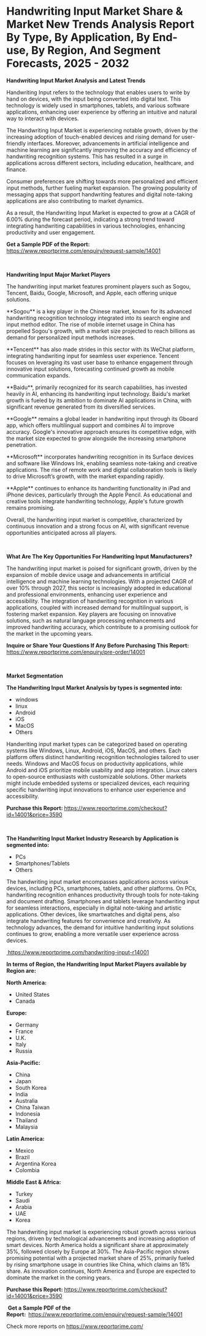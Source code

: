<p><h1>Handwriting Input Market Share & Market New Trends Analysis Report By Type, By Application, By End-use, By Region, And Segment Forecasts, 2025 - 2032</h1></p><p><strong>Handwriting Input Market Analysis and Latest Trends</strong></p>
<p><p>Handwriting Input refers to the technology that enables users to write by hand on devices, with the input being converted into digital text. This technology is widely used in smartphones, tablets, and various software applications, enhancing user experience by offering an intuitive and natural way to interact with devices. </p><p>The Handwriting Input Market is experiencing notable growth, driven by the increasing adoption of touch-enabled devices and rising demand for user-friendly interfaces. Moreover, advancements in artificial intelligence and machine learning are significantly improving the accuracy and efficiency of handwriting recognition systems. This has resulted in a surge in applications across different sectors, including education, healthcare, and finance.</p><p>Consumer preferences are shifting towards more personalized and efficient input methods, further fueling market expansion. The growing popularity of messaging apps that support handwriting features and digital note-taking applications are also contributing to market dynamics. </p><p>As a result, the Handwriting Input Market is expected to grow at a CAGR of 6.00% during the forecast period, indicating a strong trend toward integrating handwriting capabilities in various technologies, enhancing productivity and user engagement.</p></p>
<p><strong>Get a Sample PDF of the Report:&nbsp;</strong> <a href="https://www.reportprime.com/enquiry/request-sample/14001?utm_campaign=3495&utm_medium=2&utm_source=Github&utm_content=ia&utm_term=20032025&utm_id=handwriting-input">https://www.reportprime.com/enquiry/request-sample/14001</a></p>
<p>&nbsp;</p>
<p><strong>Handwriting Input Major Market Players</strong></p>
<p><p>The handwriting input market features prominent players such as Sogou, Tencent, Baidu, Google, Microsoft, and Apple, each offering unique solutions.</p><p>**Sogou** is a key player in the Chinese market, known for its advanced handwriting recognition technology integrated into its search engine and input method editor. The rise of mobile internet usage in China has propelled Sogou's growth, with a market size projected to reach billions as demand for personalized input methods increases.</p><p>**Tencent** has also made strides in this sector with its WeChat platform, integrating handwriting input for seamless user experience. Tencent focuses on leveraging its vast user base to enhance engagement through innovative input solutions, forecasting continued growth as mobile communication expands.</p><p>**Baidu**, primarily recognized for its search capabilities, has invested heavily in AI, enhancing its handwriting input technology. Baidu's market growth is fueled by its ambition to dominate AI applications in China, with significant revenue generated from its diversified services.</p><p>**Google** remains a global leader in handwriting input through its Gboard app, which offers multilingual support and combines AI to improve accuracy. Google's innovative approach ensures its competitive edge, with the market size expected to grow alongside the increasing smartphone penetration.</p><p>**Microsoft** incorporates handwriting recognition in its Surface devices and software like Windows Ink, enabling seamless note-taking and creative applications. The rise of remote work and digital collaboration tools is likely to drive Microsoft’s growth, with the market expanding rapidly.</p><p>**Apple** continues to enhance its handwriting functionality in iPad and iPhone devices, particularly through the Apple Pencil. As educational and creative tools integrate handwriting technology, Apple's future growth remains promising.</p><p>Overall, the handwriting input market is competitive, characterized by continuous innovation and a strong focus on AI, with significant revenue opportunities anticipated across all players.</p></p>
<p>&nbsp;</p>
<p><strong>What Are The Key Opportunities For Handwriting Input Manufacturers?</strong></p>
<p><p>The handwriting input market is poised for significant growth, driven by the expansion of mobile device usage and advancements in artificial intelligence and machine learning technologies. With a projected CAGR of over 10% through 2027, this sector is increasingly adopted in educational and professional environments, enhancing user experience and accessibility. The integration of handwriting recognition in various applications, coupled with increased demand for multilingual support, is fostering market expansion. Key players are focusing on innovative solutions, such as natural language processing enhancements and improved handwriting accuracy, which contribute to a promising outlook for the market in the upcoming years.</p></p>
<p><strong>Inquire or Share Your Questions If Any Before Purchasing This Report:</strong> <a href="https://www.reportprime.com/enquiry/pre-order/14001?utm_campaign=3495&utm_medium=2&utm_source=Github&utm_content=ia&utm_term=20032025&utm_id=handwriting-input">https://www.reportprime.com/enquiry/pre-order/14001</a></p>
<p>&nbsp;</p>
<p><strong>Market Segmentation</strong></p>
<p><strong>The Handwriting Input Market Analysis by types is segmented into:</strong></p>
<p><ul><li>windows</li><li>linux</li><li>Android</li><li>iOS</li><li>MacOS</li><li>Others</li></ul></p>
<p><p>Handwriting input market types can be categorized based on operating systems like Windows, Linux, Android, iOS, MacOS, and others. Each platform offers distinct handwriting recognition technologies tailored to user needs. Windows and MacOS focus on productivity applications, while Android and iOS prioritize mobile usability and app integration. Linux caters to open-source enthusiasts with customizable solutions. Other markets might include embedded systems or specialized devices, each requiring specific handwriting input innovations to enhance user experience and accessibility.</p></p>
<p><strong>Purchase this Report:&nbsp;</strong><a href="https://www.reportprime.com/checkout?id=14001&price=3590&utm_campaign=3495&utm_medium=2&utm_source=Github&utm_content=ia&utm_term=20032025&utm_id=handwriting-input">https://www.reportprime.com/checkout?id=14001&price=3590</a></p>
<p>&nbsp;</p>
<p><strong>The Handwriting Input Market Industry Research by Application is segmented into:</strong></p>
<p><ul><li>PCs</li><li>Smartphones/Tablets</li><li>Others</li></ul></p>
<p><p>The handwriting input market encompasses applications across various devices, including PCs, smartphones, tablets, and other platforms. On PCs, handwriting recognition enhances productivity through tools for note-taking and document drafting. Smartphones and tablets leverage handwriting input for seamless interactions, especially in digital note-taking and artistic applications. Other devices, like smartwatches and digital pens, also integrate handwriting features for convenience and creativity. As technology advances, the demand for intuitive handwriting input solutions continues to grow, enabling a more versatile user experience across devices.</p></p>
<p><a href="https://www.reportprime.com/handwriting-input-r14001?utm_campaign=3495&utm_medium=2&utm_source=Github&utm_content=ia&utm_term=20032025&utm_id=handwriting-input">&nbsp;https://www.reportprime.com/handwriting-input-r14001</a></p>
<p><strong>In terms of Region, the Handwriting Input Market Players available by Region are:</strong></p>
<p>
    <p> <strong> North America: </strong>
        <ul>
            <li>United States</li>
            <li>Canada</li>
        </ul>
        </p> 
    <p> <strong> Europe: </strong>
        <ul>
            <li>Germany</li>
            <li>France</li>
            <li>U.K.</li>
            <li>Italy</li>
            <li>Russia</li>
        </ul>
        </p> 
    <p> <strong> Asia-Pacific: </strong>
        <ul>
            <li>China</li>
            <li>Japan</li>
            <li>South Korea</li>
            <li>India</li>
            <li>Australia</li>
            <li>China Taiwan</li>
            <li>Indonesia</li>
            <li>Thailand</li>
            <li>Malaysia</li>
        </ul>
        </p> 
    <p> <strong> Latin America: </strong>
        <ul>
            <li>Mexico</li>
            <li>Brazil</li>
            <li>Argentina Korea</li>
            <li>Colombia</li>
        </ul>
        </p> 
    <p> <strong> Middle East & Africa: </strong>
        <ul>
            <li>Turkey</li>
            <li>Saudi</li>
            <li>Arabia</li>
            <li>UAE</li>
            <li>Korea</li>
        </ul>
    </p>
    </p>
<p><p>The handwriting input market is experiencing robust growth across various regions, driven by technological advancements and increasing adoption of smart devices. North America holds a significant share at approximately 35%, followed closely by Europe at 30%. The Asia-Pacific region shows promising potential with a projected market share of 25%, primarily fueled by rising smartphone usage in countries like China, which claims an 18% share. As innovation continues, North America and Europe are expected to dominate the market in the coming years.</p></p>
<p><strong>Purchase this Report: </strong><a href="https://www.reportprime.com/checkout?id=14001&price=3590&utm_campaign=3495&utm_medium=2&utm_source=Github&utm_content=ia&utm_term=20032025&utm_id=handwriting-input">https://www.reportprime.com/checkout?id=14001&price=3590</a></p>
<p>&nbsp;<strong>Get a Sample PDF of the Report:&nbsp;&nbsp;</strong><a href="https://www.reportprime.com/enquiry/request-sample/14001?utm_campaign=3495&utm_medium=2&utm_source=Github&utm_content=ia&utm_term=20032025&utm_id=handwriting-input">https://www.reportprime.com/enquiry/request-sample/14001</a></p>
<p><strong></strong></p>
<p>Check more reports on <a href="https://www.reportprime.com/?utm_campaign=3495&utm_medium=2&utm_source=Github&utm_content=ia&utm_term=20032025&utm_id=handwriting-input">https://www.reportprime.com/</a></p>